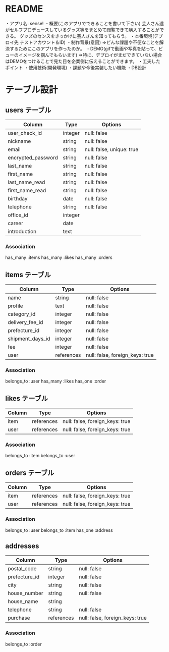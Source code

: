 # README
・アプリ名: sense!
・概要(このアプリでできることを書いて下さい)
芸人さん達がセルフプロデュースしているグッズ等をまとめて閲覧できて購入することができる。
グッズのセンスをきっかけに芸人さんを知ってもらう。
・本番環境(デプロイ先 テストアカウント＆ID)
・制作背景(意図)
⇒どんな課題や不便なことを解決するためにこのアプリを作ったのか。
・DEMO(gifで動画や写真を貼って、ビューのイメージを掴んでもらいます)
⇒特に、デプロイがまだできていない場合はDEMOをつけることで見た目を企業側に伝えることができます。
・工夫したポイント
・使用技術(開発環境)
・課題や今後実装したい機能
・DB設計  

# テーブル設計

## users テーブル
| Column             | Type    | Options                   |
| ------------------ | ------  | ------------------------- |
| user_check_id      | integer | null: false               |
| nickname           | string  | null: false               |
| email              | string  | null: false, unique: true |
| encrypted_password | string  | null: false               |
| last_name          | string  | null: false               |
| first_name         | string  | null: false               |
| last_name_read     | string  | null: false               |
| first_name_read    | string  | null: false               |
| birthday           | date    | null: false               |
| telephone          | string  | null: false               |
| office_id          | integer |                           |
| career             | date    |                           |
| introduction       | text    |                           |


### Association
has_many :items
has_many :likes
has_many :orders


## items テーブル
| Column              | Type       | Options                         |
| ------------------- | ---------- |-------------------------------- |
| name                | string     | null: false                     |
| profile             | text       | null: false                     |
| category_id         | integer    | null: false                     |
| delivery_fee_id     | integer    | null: false                     |
| prefecture_id       | integer    | null: false                     |
| shipment_days_id    | integer    | null: false                     |
| fee                 | integer    | null: false                     |
| user                | references | null: false, foreign_keys: true |

### Association
belongs_to :user
has_many :likes
has_one :order


## likes テーブル
| Column           | Type       | Options                         |
| ---------------- | ---------  |-------------------------------- |
| item             | references | null: false, foreign_keys: true |
| user             | references | null: false, foreign_keys: true |

### Association
belongs_to :item
belongs_to :user



## orders テーブル
| Column           | Type       | Options                         |
| ---------------- | ---------  |-------------------------------- |
| item             | references | null: false, foreign_keys: true |
| user             | references | null: false, foreign_keys: true |


### Association
belongs_to :user
belongs_to :item
has_one :address

## addresses
| Column            | Type       | Options                         |
| ----------------- | ---------  |-------------------------------- |
| postal_code       | string     | null: false                     |
| prefecture_id     | integer    | null: false                     |
| city              | string     | null: false                     |
| house_number      | string     | null: false                     |
| house_name        | string     |                                 |
| telephone         | string     | null: false                     |
| purchase          | references | null: false, foreign_keys: true |

### Association
belongs_to :order